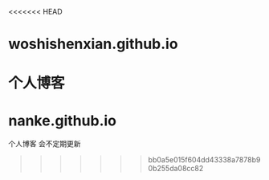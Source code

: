 <<<<<<< HEAD
# woshishenxian.github.io
个人博客
=======
# nanke.github.io
个人博客 会不定期更新
>>>>>>> bb0a5e015f604dd43338a7878b90b255da08cc82

